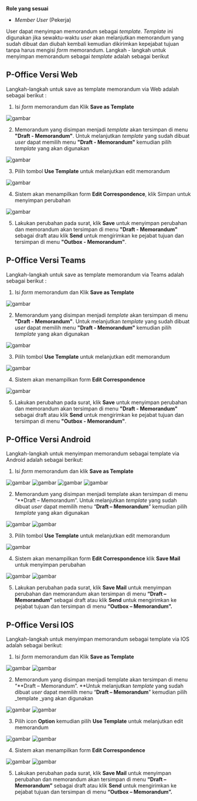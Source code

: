 **Role yang sesuai**

- *Member User* (Pekerja)

User dapat menyimpan memorandum sebagai *template*. *Template* ini digunakan jika sewaktu-waktu *user* akan melanjutkan memorandum yang sudah dibuat dan diubah kembali kemudian dikirimkan kepejabat tujuan tanpa harus mengisi *form* memorandum. Langkah - langkah untuk menyimpan memorandum sebagai *template* adalah sebagai berikut

## **P-Office Versi Web**

Langkah-langkah untuk save as template memorandum via Web adalah sebagai berikut :

1. Isi *form* memorandum dan Klik **Save as Template**

![gambar](Memorandum/MM_Web/MM-14.png)

2. Memorandum yang disimpan menjadi *template* akan tersimpan di menu **"Draft - Memorandum"**. Untuk melanjutkan *template* yang sudah dibuat *user* dapat memilih menu **"Draft - Memorandum"** kemudian pilih *template* yang akan digunakan

![gambar](Memorandum/MM_Web/MM-15.png)

3. Pilih tombol **Use Template** untuk melanjutkan edit memorandum

![gambar](Memorandum/MM_Web/MM-16.png)

4. Sistem akan menampilkan form **Edit Correspondence**, klik Simpan untuk menyimpan perubahan

![gambar](Memorandum/MM_Web/MM-17.png)

5. Lakukan perubahan pada surat, klik **Save** untuk menyimpan perubahan dan memorandum akan tersimpan di menu **"Draft - Memorandum"** sebagai draft atau klik **Send** untuk mengirimkan ke pejabat tujuan dan tersimpan di menu **"Outbox - Memorandum"**.

## **P-Office Versi Teams**

Langkah-langkah untuk save as template memorandum via Teams adalah sebagai berikut :

1. Isi *form* memorandum dan Klik **Save as Template**

![gambar](Memorandum/MM_Teams/MM14.png)

2. Memorandum yang disimpan menjadi *template* akan tersimpan di menu **"Draft - Memorandum"**. Untuk melanjutkan *template* yang sudah dibuat *user* dapat memilih menu **"Draft - Memorandum"** kemudian pilih *template* yang akan digunakan

![gambar](Memorandum/MM_Teams/MM15.png)

3. Pilih tombol **Use Template** untuk melanjutkan edit memorandum

![gambar](Memorandum/MM_Teams/MM16.png)

4. Sistem akan menampilkan form **Edit Correspondence**

![gambar](Memorandum/MM_Teams/MM17.png)

5. Lakukan perubahan pada surat, klik **Save** untuk menyimpan perubahan dan memorandum akan tersimpan di menu **"Draft - Memorandum"** sebagai draft atau klik **Send** untuk mengirimkan ke pejabat tujuan dan tersimpan di menu **"Outbox - Memorandum"**.

## **P-Office Versi Android**

Langkah-langkah untuk menyimpan memorandum sebagai template via Android adalah sebagai berikut:

1. Isi _form_ memorandum dan klik **Save as Template**

![gambar](Memorandum/MM_Android/Tempmemo/A01.jpg) ![gambar](Memorandum/MM_Android/Tempmemo/A02.jpg) ![gambar](Memorandum/MM_Android/Tempmemo/A03.jpg) ![gambar](Memorandum/MM_Android/Tempmemo/A04.jpg)

2. Memorandum yang disimpan menjadi template akan tersimpan di menu “**Draft – Memorandum”. Untuk melanjutkan _template_ yang sudah dibuat _user_ dapat memilih menu “**Draft – Memorandum**” kemudian pilih _template_ yang akan digunakan

![gambar](Memorandum/MM_Android/Tempmemo/A05.jpg) ![gambar](Memorandum/MM_Android/Tempmemo/A06.jpg)

3. Pilih tombol **Use Template** untuk melanjutkan edit memorandum

![gambar](Memorandum/MM_Android/Tempmemo/A07.jpg)

4. Sistem akan menampilkan form **Edit Correspondence** klik **Save Mail** untuk menyimpan perubahan

![gambar](Memorandum/MM_Android/Tempmemo/A08.jpg) ![gambar](Memorandum/MM_Android/Tempmemo/A09.jpg)

5. Lakukan perubahan pada surat, klik **Save Mail** untuk menyimpan perubahan dan memorandum akan tersimpan di menu **“Draft – Memorandum”** sebagai draft atau klik **Send** untuk mengirimkan ke pejabat tujuan dan tersimpan di menu **“Outbox – Memorandum”.**


## **P-Office Versi IOS**

Langkah-langkah untuk menyimpan memorandum sebagai template via IOS adalah sebagai berikut:

1.	Isi _form_ memorandum dan Klik **Save as Template**

![gambar](Memorandum/MM_IOS/MM-73.png) ![gambar](Memorandum/MM_IOS/MM-74.png)

2.	Memorandum yang disimpan menjadi template akan tersimpan di menu “**Draft – Memorandum”. **Untuk melanjutkan _template_ yang sudah dibuat _user_ dapat memilih menu “**Draft – Memorandum**” kemudian pilih _template _yang akan digunakan

![gambar](Memorandum/MM_IOS/MM-14.png) ![gambar](Memorandum/MM_IOS/MM-15.png)

3.	Pilih icon **Option** kemudian pilih **Use Template** untuk melanjutkan edit memorandum

![gambar](Memorandum/MM_IOS/MM-CR01.png) ![gambar](Memorandum/MM_IOS/MM-CR02.png)

4.	Sistem akan menampilkan form **Edit Correspondence**

![gambar](Memorandum/MM_IOS/MM-CR03.png) ![gambar](Memorandum/MM_IOS/MM-CR04.png)

5.	Lakukan perubahan pada surat, klik **Save Mail** untuk menyimpan perubahan dan memorandum akan tersimpan di menu **“Draft – Memorandum”** sebagai draft atau klik **Send** untuk mengirimkan ke pejabat tujuan dan tersimpan di menu **“Outbox – Memorandum”.**